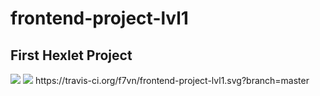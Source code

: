 # frontend-project-lvl1
<h2>First Hexlet Project</h2>
<a href="https://codeclimate.com/github/f7vn/frontend-project-lvl1/maintainability"><img src="https://api.codeclimate.com/v1/badges/37ff028d434b184ad00a/maintainability" /></a>
<a href="https://codeclimate.com/github/f7vn/frontend-project-lvl1/test_coverage"><img src="https://api.codeclimate.com/v1/badges/37ff028d434b184ad00a/test_coverage" /></a>
https://travis-ci.org/f7vn/frontend-project-lvl1.svg?branch=master

